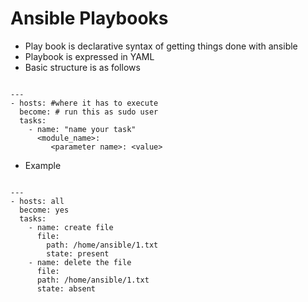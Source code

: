 # Ansible Playbooks

* Play book is declarative syntax of getting things done with ansible
* Playbook is expressed in YAML
* Basic structure is as follows
```

---
- hosts: #where it has to execute
  become: # run this as sudo user
  tasks:
    - name: "name your task"
      <module_name>:
         <parameter name>: <value>

```

* Example

```

---
- hosts: all
  become: yes
  tasks:
    - name: create file
      file:
        path: /home/ansible/1.txt
        state: present
    - name: delete the file
      file:
      path: /home/ansible/1.txt
      state: absent

```